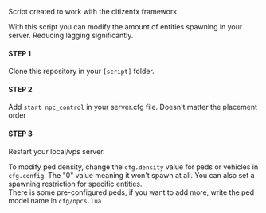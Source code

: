 Script created to work with the citizenfx framework.

With this script you can modify the amount of entities spawning in your server. Reducing lagging significantly. 

#### STEP 1
 Clone this repository in your ```[script]``` folder.
#### STEP 2
 Add ```start npc_control``` in your server.cfg file. Doesn't matter the placement order
#### STEP 3
 Restart your local/vps server.


To modify ped density, change the ```cfg.density``` value for peds or vehicles in ```cfg.config```. The "0" value meaning it won't spawn at all.
You can also set a spawning restriction for specific entities.  
There is some pre-configured peds, if you want to add more, write the ped model name in ```cfg/npcs.lua```





